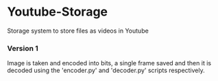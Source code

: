 # Youtube-Storage
Storage system to store files as videos in Youtube

### Version 1
Image is taken and encoded into bits, a single frame saved and then it is decoded using the 'encoder.py' and 'decoder.py' scripts respectively. 
